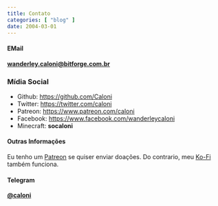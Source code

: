 ```yaml
---
title: Contato
categories: [ "blog" ]
date: 2004-03-01
---
```

#### EMail

**wanderley.caloni@bitforge.com.br**

### Mídia Social

 - Github: https://github.com/Caloni
 - Twitter: https://twitter.com/caloni
 - Patreon: https://www.patreon.com/caloni
 - Facebook: https://www.facebook.com/wanderleycaloni
 - Minecraft: **socaloni**

#### Outras Informações

Eu tenho um [Patreon](https://www.patreon.com/caloni) se quiser enviar doações. Do contrario, meu [Ko-Fi](https://ko-fi.com/caloni) também funciona.

#### Telegram

**[@caloni](https://t.me/caloni)**
